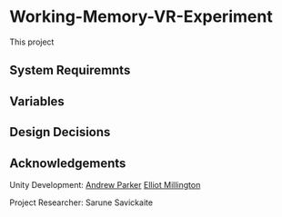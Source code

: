 # Working-Memory-VR-Experiment

This project 

## System Requiremnts



## Variables



## Design Decisions



## Acknowledgements

Unity Development:
<a href="https://github.com/AndrewParker770">Andrew Parker</a>
<a href="https://github.com/ElliotMillington">Elliot Millington</a>

Project Researcher:
Sarune Savickaite
